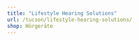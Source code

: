 ```yaml
---
title: "Lifestyle Hearing Solutions"
url: /tucson/lifestyle-hearing-solutions/
shop: Hörgeräte
---
```

